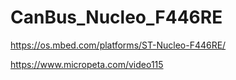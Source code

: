 # CanBus_Nucleo_F446RE
https://os.mbed.com/platforms/ST-Nucleo-F446RE/

https://www.micropeta.com/video115

